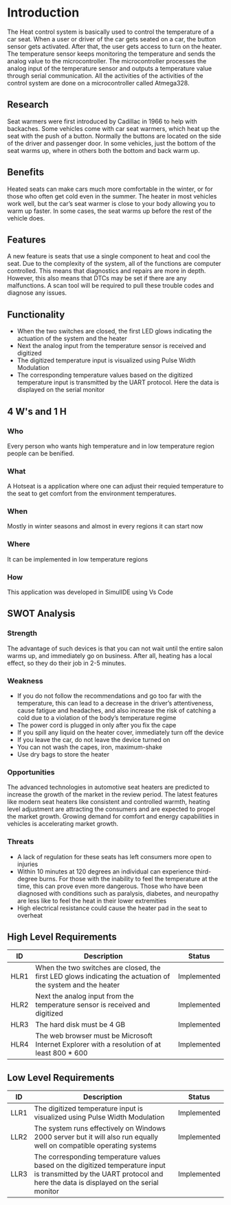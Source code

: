 # Introduction
The Heat control system is basically used to control the temperature of a car seat. When a user or driver of the car gets seated on a car, the button sensor gets activated. After that, the user gets access to turn on the heater. The temperature sensor keeps monitoring the temperature and sends the analog value to the microcontroller. The microcontroller processes the analog input of the temperature sensor and outputs a temperature value through serial communication. All the activities of the activities of the control system are done on a microcontroller called Atmega328.

## Research
Seat warmers were first introduced by Cadillac in 1966 to help with backaches. Some vehicles come with car seat warmers, which heat up the seat with the push of a button. Normally the buttons are located on the side of the driver and passenger door. In some vehicles, just the bottom of the seat warms up, where in others both the bottom and back warm up.

## Benefits
Heated seats can make cars much more comfortable in the winter, or for those who often get cold even in the summer. The heater in most vehicles work well, but the car’s seat warmer is close to your body allowing you to warm up faster. In some cases, the seat warms up before the rest of the vehicle does.

## Features
A new feature is seats that use a single component to heat and cool the seat. Due to the complexity of the system, all of the functions are computer controlled. This means that diagnostics and repairs are more in depth. However, this also means that DTCs may be set if there are any malfunctions. A scan tool will be required to pull these trouble codes and diagnose any issues.

## Functionality
- When the two switches are closed, the first LED glows indicating the actuation of the system and the heater
- Next the analog input from the temperature sensor is received and digitized
- The digitized temperature input is visualized using Pulse Width Modulation
- The corresponding temperature values based on the digitized temperature input is transmitted by the UART protocol. Here the data is displayed on the     serial monitor

## 4 W's and 1 H
### Who
Every person who wants high temperature and in low temperature region people can be benified.

### What
A Hotseat is a application where one can adjust their requied temperature to the seat to get comfort from the environment temperatures.

### When
Mostly in winter seasons and almost in every regions it can start now

### Where
It can be implemented in low temperature regions

### How
This application was developed in SimulIDE using Vs Code

## SWOT Analysis
### Strength
The advantage of such devices is that you can not wait until the entire salon warms up, and immediately go on business. After all, heating has a local effect, so they do their job in 2-5 minutes.

### Weakness
- If you do not follow the recommendations and go too far with the temperature, this can lead to a decrease in the driver’s attentiveness, cause fatigue   and headaches, and also increase the risk of catching a cold due to a violation of the body’s temperature regime
- The power cord is plugged in only after you fix the cape
- If you spill any liquid on the heater cover, immediately turn off the device
- If you leave the car, do not leave the device turned on
- You can not wash the capes, iron, maximum-shake
- Use dry bags to store the heater

### Opportunities
The advanced technologies in automotive seat heaters are predicted to increase the growth of the market in the review period. The latest features like modern seat heaters like consistent and controlled warmth, heating level adjustment are attracting the consumers and are expected to propel the market growth. Growing demand for comfort and energy capabilities in vehicles is accelerating market growth.

### Threats
- A lack of regulation for these seats has left consumers more open to injuries
- Within 10 minutes at 120 degrees an individual can experience third-degree burns. For those with the inability to feel the temperature at the time,       this can prove even more dangerous. Those who have been diagnosed with conditions such as paralysis, diabetes, and neuropathy are less like to 
  feel the heat in their lower extremities
- High electrical resistance could cause the heater pad in the seat to overheat

## High Level Requirements

|ID|Description|Status|
|--|-----------|------|
|HLR1|When the two switches are closed, the first LED glows indicating the actuation of the system and the heater|Implemented|
|HLR2|Next the analog input from the temperature sensor is received and digitized|Implemented|
|HLR3|The hard disk must be 4 GB|Implemented|
|HLR4|The web browser must be Microsoft Internet Explorer with a resolution of at least 800 * 600|Implemented|

## Low Level Requirements

|ID|Description|Status|
|--|-----------|------|
|LLR1|The digitized temperature input is visualized using Pulse Width Modulation|Implemented|
|LLR2|The system runs effectively on Windows 2000 server but it will also run equally well on compatible operating systems|Implemented|
|LLR3|The corresponding temperature values based on the digitized temperature input is transmitted by the UART protocol and here the data is displayed on the serial monitor|Implemented|
